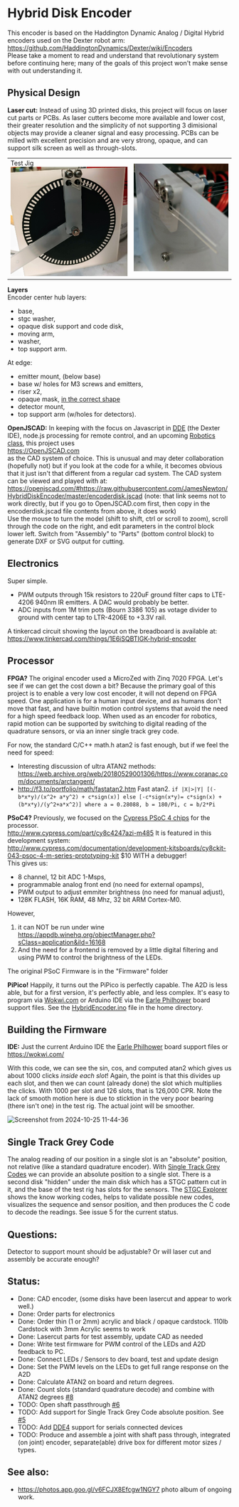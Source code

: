 # Hybrid Disk Encoder

This encoder is based on the Haddington Dynamic Analog / Digital Hybrid encoders used on the Dexter robot arm:<br>
https://github.com/HaddingtonDynamics/Dexter/wiki/Encoders
<br>Please take a moment to read and understand that revolutionary system before continuing here; many of the goals of this project won't
make sense with out understanding it.

## Physical Design

**Laser cut:** Instead of using 3D printed disks, this project will focus on laser cut parts or PCBs. 
As laser cutters become more available and lower cost, their greater resolution and the simplicity of not supporting 3 dimisional objects may provide a cleaner signal and easy processing.
PCBs can be milled with excellent precision and are very strong, opaque, and can support silk screen as well as through-slots.

<table><tr><td>Test Jig<br>
<img src="https://raw.githubusercontent.com/JamesNewton/HybridDiskEncoder/master/docs/HybridEncoderFront.jpg">
  </td><td>
<img src="https://raw.githubusercontent.com/JamesNewton/HybridDiskEncoder/master/docs/HybridEncoderBack.jpg" >
  </td></tr></table>

**Layers**<br>
Encoder center hub layers: 
- base, 
- stgc washer,
- opaque disk support and code disk, 
- moving arm, 
- washer, 
- top support arm. 

At edge:
- emitter mount, (below base)
- base w/ holes for M3 screws and emitters, 
- riser x2,
- opaque mask, [in the correct shape](https://stackblitz.com/edit/enc-slot-shape-area-ydgggx?file=index.js)
- detector mount, 
- top support arm (w/holes for detectors).

**OpenJSCAD:** In keeping with the focus on Javascript in [DDE](https://cfry.github.io/dde4/dde/) (the Dexter IDE), node.js processing for remote control, and an upcoming 
<a href="https://github.com/JamesNewton/AdvancedRoboticsWithJavascript/wiki">Robotics class</a>, this project uses<br>
https://OpenJSCAD.com
<br>as the CAD system of choice. This is unusual and may deter collaboration (hopefully not) but if you look at the code for a while,
it becomes obvious that it just isn't that different from a regular cad system. The CAD system can be viewed and played with at:<br>
https://openjscad.com/#https://raw.githubusercontent.com/JamesNewton/HybridDiskEncoder/master/encoderdisk.jscad
(note: that link seems not to work directly, but if you go to OpenJSCAD.com first, then copy in the encoderdisk.jscad file contents from above, it does work)
<br>Use the mouse to turn the model (shift to shift, ctrl or scroll to zoom), scroll through the code on the right, 
and edit parameters in the control block lower left. Switch from "Assembly" to "Parts" (bottom control block) to generate DXF or SVG
output for cutting. 

## Electronics
Super simple.
- PWM outputs through 15k resistors to 220uF ground filter caps to LTE-4206 940nm IR emitters. A DAC would probably be better. 
- ADC inputs from 1M trim pots (Bourn 3386 105) as votage divider to ground with center tap to LTR-4206E to +3.3V rail.

A tinkercad circuit showing the layout on the breadboard is available at: 
https://www.tinkercad.com/things/1E6iSQBTIGK-hybrid-encoder

## Processor

**FPGA?** The original encoder used a MicroZed with Zinq 7020 FPGA. Let's see if we can get the cost down a bit? 
Because the primary goal of this project is to enable a very low cost encoder, it will not depend on FPGA speed.
One application is for a human input device, and as humans don't move that fast, and have builtin motion control systems that avoid the need for a high speed feedback loop. 
When used as an encoder for robotics, rapid motion can be supported by switching to digital reading of the quadrature sensors, or via an inner single track grey code.

For now, the standard C/C++ math.h atan2 is fast enough, but if we feel the need for speed:
- Interesting discussion of ultra ATAN2 methods:
https://web.archive.org/web/20180529001306/https://www.coranac.com/documents/arctangent/
- http://f3.to/portfolio/math/fastatan2.htm Fast atan2. `if |X|>|Y| [(-b*x*y)/(x^2+ a*y^2) + c*sign(x)] else [-c*sign(x*y)= c*sign(x) + (b*x*y)/(y^2+a*x^2)] where a = 0.28088, b = 180/Pi, c = b/2*Pi`

**PSoC4?** Previously, we focused on the 
<A href="http://www.cypress.com/products/32-bit-arm-cortex-m0-psoc-4200-programmable-digital-blocks">Cypress PSoC 4 chips</A>
for the processor.<br>
http://www.cypress.com/part/cy8c4247azi-m485
It is featured in this development system:<br>
http://www.cypress.com/documentation/development-kitsboards/cy8ckit-043-psoc-4-m-series-prototyping-kit $10 WITH a debugger!
<br>This gives us:
- 8 channel, 12 bit ADC 1-Msps, 
- programmable analog front end (no need for external opamps), 
- PWM output to adjust emmiter brightness (no need for manual adjust),
- 128K FLASH, 16K RAM, 48 Mhz, 32 bit ARM Cortex-M0.

However, 
1. it can NOT be run under wine<br>
https://appdb.winehq.org/objectManager.php?sClass=application&iId=16168
2. And the need for a frontend is removed by a little digital filtering and using PWM to control the brightness of the LEDs.

The original PSoC Firmware is in the "Firmware" folder

**PiPico!** Happily, it turns out the PiPico is perfectly capable. The A2D is less able, but for a first version, it's perfectly able, and less complex. 
It's easy to program via [Wokwi.com](https://wokwi.com/) or Arduino IDE via the [Earle Philhower](https://github.com/earlephilhower/arduino-pico) board support files.
See the [HybridEncoder.ino](https://github.com/JamesNewton/HybridDiskEncoder/blob/master/HybridEncoder.ino) file in the home directory.  

## Building the Firmware
**IDE:** Just the current Arduino IDE the [Earle Philhower](https://github.com/earlephilhower/arduino-pico) board support files or https://wokwi.com/ 

With this code, we can see the sin, cos, and computed atan2 which gives us about 1000 clicks _inside each slot_! Again, the point is that this divides up each slot, and then we can count (already done) the slot which multiplies the clicks. With 1000 per slot and 126 slots, that is 126,000 CPR. Note the lack of smooth motion here is due to sticktion in the very poor bearing (there isn't one) in the test rig. The actual joint will be smoother. 

![Screenshot from 2024-10-25 11-44-36](https://github.com/user-attachments/assets/626e6719-cd4a-44f4-b280-8321136480d5)

## Single Track Grey Code

The analog reading of our position in a single slot is an "absolute" position, not relative (like a standard quadrature encoder). With 
[Single Track Grey Codes](http://techref.massmind.org/techref/io/sensor/pos/enc/greycodes.htm) we can provide an absolute position to a single slot. 
There is a second disk "hidden" under the main disk which has a STGC pattern cut in it, and the base of the test rig has slots for the sensors. 
The [STGC Explorer](https://jamesnewton.github.io/massmind/techref/stgc_explorer.html) shows the know working codes, helps to validate possible new codes,
visualizes the sequence and sensor position, and then produces the C code to decode the readings. See issue 5 for the current status.

## Questions:
Detector to support mount should be adjustable? Or will laser cut and assembly be accurate enough?

## Status:
- Done: CAD encoder, (some disks have been lasercut and appear to work well.)
- Done: Order parts for electronics
- Done: Order thin (1 or 2mm) acrylic and black / opaque cardstock. 110lb Cardstock with 3mm Acrylic seems to work
- Done: Lasercut parts for test assembly, update CAD as needed
- Done: Write test firmware for PWM control of the LEDs and A2D feedback to PC. 
- Done: Connect LEDs / Sensors to dev board, test and update design 
- Done: Set the PWM levels on the LEDs to get full range response on the A2D
- Done: Calculate ATAN2 on board and return degrees. 
- Done: Count slots (standard quadrature decode) and combine with ATAN2 degrees <a href="https://github.com/JamesNewton/HybridDiskEncoder/issues/8">#8</a>
- TODO: Open shaft passthrough <a href="https://github.com/JamesNewton/HybridDiskEncoder/issues/6">#6</a>
- TODO: Add support for Single Track Grey Code absolute position. See <a href="https://github.com/JamesNewton/HybridDiskEncoder/issues/5">#5</a>
- TODO: Add <a href="https://cfry.github.io/dde4/dde/index.html">DDE4</a> support for serials connected devices
- TODO: Produce and assemble a joint with shaft pass through, integrated (on joint) encoder, separate(able) drive box for different motor sizes / types. 

## See also:
- https://photos.app.goo.gl/v6FCJX8Efcgw1NGY7 photo album of ongoing work. 

